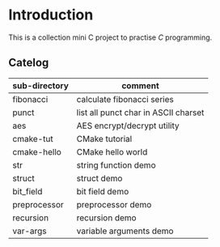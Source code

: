 # Introduction

This is a collection mini C project to practise *C* programming.

## Catelog

| sub-directory      | comment                              |
| ------------------ | -------------------------------------|
| fibonacci          | calculate fibonacci series           |
| punct              | list all punct char in ASCII charset |
| aes                | AES encrypt/decrypt utility          |
| cmake-tut          | CMake tutorial                       |
| cmake-hello        | CMake hello world                    |
| str                | string function demo                 |
| struct             | struct demo                          |
| bit\_field         | bit field demo                       |
| preprocessor       | preprocessor demo                    |
| recursion          | recursion demo                       |
| var-args           | variable arguments demo              |
